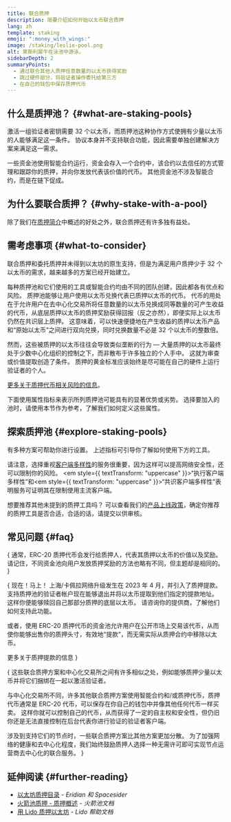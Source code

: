 ```yaml
---
title: 联合质押
description: 简要介绍如何开始以太币联合质押
lang: zh
template: staking
emoji: ":money_with_wings:"
image: /staking/leslie-pool.png
alt: 莱斯利犀牛在泳池中游泳。
sidebarDepth: 2
summaryPoints:
  - 通过联合其他人质押任意数量的以太币获得奖励
  - 跳过硬件部分，将验证者操作委托给第三方
  - 在自己的钱包中保存质押代币
---
```


## 什么是质押池？ \{#what-are-staking-pools}

激活一组验证者密钥需要 32 个以太币，而质押池这种协作方式使拥有少量以太币的人能够满足这一条件。 协议本身并不支持联合功能，因此需要单独创建解决方案来满足这一需求。

一些资金池使用智能合约运行，资金会存入一个合约中，该合约以去信任的方式管理和跟踪你的质押，并向你发放代表该价值的代币。 其他资金池不涉及智能合约，而是在链下促成。

## 为什么要联合质押？ \{#why-stake-with-a-pool}

除了我们在[质押简介](/staking/)中概述的好处之外，联合质押还有许多独有益处。

<CardGrid>
  <Card title="准入门槛低" emoji="🐟" description="Not a whale? No problem. Most staking pools let you stake virtually any amount of ETH by joining forces with other stakers, unlike staking solo which requires 32 ETH." />
  <Card title="快速质押" emoji=":stopwatch:" description="Staking with a pool is as easy as a token swap. No need to worry about hardware setup and node maintenance. Pools allow you to deposit your ETH which enables node operators to run validators. Rewards are then distributed to contributors minus a fee for node operations." />
  <Card title="质押代币" emoji=":droplet:" description="Many staking pools provide a token that represents a claim on your staked ETH and the rewards it generates. This allows you to make use of your staked ETH, e.g. as collateral in DeFi applications." />
</CardGrid>

<StakingComparison page="pools" />

## 需考虑事项 \{#what-to-consider}

联合质押和委托质押并未得到以太坊的原生支持，但是为满足用户质押少于 32 个以太币的需求，越来越多的方案已经开始建立。

每种质押池和它们使用的工具或智能合约均由不同的团队创建，因此都各有优点和风险。 质押池能够让用户使用以太币兑换代表已质押以太币的代币。 代币的用处在于允许用户在去中心化交易所将任意数量的以太币兑换成同等数量的可产生收益的代币，从底层质押以太币的质押奖励获得回报（反之亦然），即便实际上以太币仍然在共识层上质押。 这意味着，可以快速便捷地在产生收益的质押以太币产品和“原始以太币”之间进行双向兑换，同时兑换数量不必是 32 个以太币的整数倍。

然而，这些被质押的以太币往往会导致类似垄断的行为 — 大量质押的以太币最终处于少数中心化组织的控制之下，而非散布于许多独立的个人手中。 这就为审查或价值提取创造了条件。 质押的黄金标准应该始终是尽可能在自己的硬件上运行验证者的个人。

[更多关于质押代币相关风险的信息](https://notes.ethereum.org/@djrtwo/risks-of-lsd)。

下面使用属性指标来表示所列质押池可能具有的显著优势或劣势。 选择要加入的池时，请使用本节作为参考，了解我们如何定义这些属性。

<StakingConsiderations page="pools" />

## 探索质押池 \{#explore-staking-pools}

有多种方案可帮助你进行设置。 上述指标可引导你了解如何使用下方的工具。

<ProductDisclaimer />

<StakingProductsCardGrid category="pools" />

请注意，选择重视[客户端多样性](/developers/docs/nodes-and-clients/client-diversity/)的服务很重要，因为这样可以提高网络安全性，还可以限制你的风险。 <em style={{ textTransform: "uppercase" }}>“执行客户端多样性”</em>和<em style={{ textTransform: "uppercase" }}>“共识客户端多样性”</em>表明服务可证明其在限制使用主流客户端。

想要推荐其他未提到的质押工具吗？ 可以查看我们的[产品上线政策](/contributing/adding-staking-products/)，确定你推荐的质押工具是否合适，合适的话，请提交以供审核。

## 常见问题 \{#faq}

{
<ExpandableCard title="我如何赚取奖励？">
通常，ERC-20 质押代币会发行给质押人，代表其质押以太币的价值以及奖励。 请记住，不同资金池向用户发放质押奖励的方法也略有不同，但主题却是相同的。
</ExpandableCard>
}

{
<ExpandableCard title="什么时候可以取出我的质押">
现在！马上！ 上海/卡佩拉网络升级发生在 2023 年 4 月，并引入了质押提款。 支持质押池的验证者帐户现在能够退出并将以太币提取到他们指定的提款地址。 这样你便能够赎回自己那部分质押的底层以太币。 请咨询你的提供商，了解他们如何支持此功能。

或者，使用 ERC-20 质押代币的资金池允许用户在公开市场上交易该代币，从而使你能够出售你的质押头寸，有效地“提款”，而无需实际从质押合约中移除以太币。

<ButtonLink to="/staking/withdrawals/">更多关于质押提款的信息</ButtonLink>
</ExpandableCard>
}

{
<ExpandableCard title="这与交易所质押有何不同？">
这些联合质押方案和中心化交易所之间有许多相似之处，例如能够质押少量以太币并将它们捆绑在一起以激活验证者。

与中心化交易所不同，许多其他联合质押方案使用智能合约和/或质押代币，质押代币通常是 ERC-20 代币，可以保存在你自己的钱包中并像其他任何代币一样买卖。 这样你就可以控制自己的代币，从而获得了一定的自主权和安全性，但仍旧你还是无法直接控制在后台代表你进行验证的验证者客户端。

涉及到支持它们的节点时，一些联合质押方案比其他方案更加分散。 为了加强网络的健康和去中心化程度，我们始终鼓励质押人选择一种无需许可即可实现节点运营商去中心化的联合服务。
</ExpandableCard>
}

## 延伸阅读 \{#further-reading}

- [以太坊质押目录](https://www.staking.directory/) - _Eridian 和 Spacesider_
- [火箭池质押 - 质押概述](https://docs.rocketpool.net/guides/staking/overview.html) - _火箭池文档_
- [用 Lido 质押以太坊](https://help.lido.fi/en/collections/2947324-staking-ethereum-with-lido) - _Lido 帮助文档_
